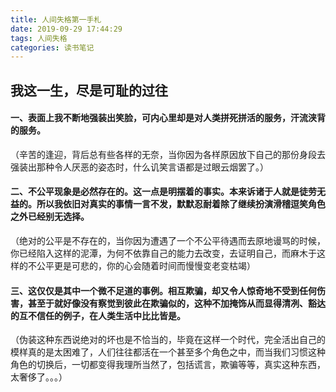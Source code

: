 ```yaml
---
title: 人间失格第一手札
date: 2019-09-29 17:44:29
tags: 人间失格
categories: 读书笔记
---
```


## 我这一生，尽是可耻的过往

#### 一、表面上我不断地强装出笑脸，可内心里却是对人类拼死拼活的服务，汗流浃背的服务。

（辛苦的逢迎，背后总有些各样的无奈，当你因为各样原因放下自己的那份身段去强装出那种令人厌恶的姿态时，什么讥笑言语都是过眼云烟罢了。）

#### 二、不公平现象是必然存在的。这一点是明摆着的事实。本来诉诸于人就是徒劳无益的。所以我依旧对真实的事情一言不发，默默忍耐着除了继续扮演滑稽逗笑角色之外已经别无选择。

（绝对的公平是不存在的，当你因为遭遇了一个不公平待遇而去原地谩骂的时候，你已经陷入这样的泥潭，为何不依靠自己的能力去改变，去证明自己，而麻木于这样的不公平更是可悲的，你的心会随着时间而慢慢变老变枯竭）

#### 三、这仅仅是其中一个微不足道的事例。相互欺骗，却又令人惊奇地不受到任何伤害，甚至于就好像没有察觉到彼此在欺骗似的，这种不加掩饰从而显得清冽、豁达的互不信任的例子，在人类生活中比比皆是。

（伪装这种东西说绝对的坏也是不恰当的，毕竟在这样一个时代，完全活出自己的模样真的是太困难了，人们往往都活在一个甚至多个角色之中，而当我们习惯这种角色的切换后，一切都变得我理所当然了，包括谎言，欺骗等等，真实这种东西，太奢侈了。。。）

